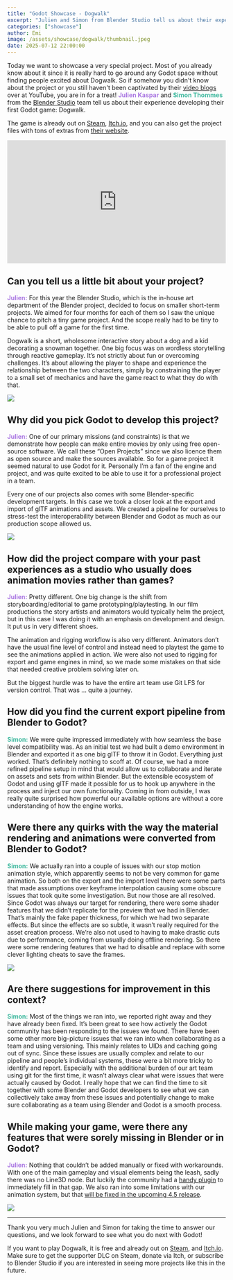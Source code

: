 ```yaml
---
title: "Godot Showcase - Dogwalk"
excerpt: "Julien and Simon from Blender Studio tell us about their experience working on Dogwalk."
categories: ["showcase"]
author: Emi
image: /assets/showcase/dogwalk/thumbnail.jpeg
date: 2025-07-12 22:00:00
---
```


<style>
.julien {
	color: #aa77e2;
}
.simon {
	color: #40b99f;
}
</style>


Today we want to showcase a very special project. Most of you already know about it since it is really hard to go around any Godot space without finding people excited about Dogwalk. So if somehow you didn't know about the project or you still haven't been captivated by their [video blogs](https://www.youtube.com/watch?v=c4zP1sUgt6I&list=PLav47HAVZMjkxzzLDqYpTCosbsWjosUN0) over at YouTube, you are in for a treat! <strong class="julien">Julien Kaspar</strong> and <strong class="simon">Simon Thommes</strong> from the [Blender Studio](https://studio.blender.org) team tell us about their experience developing their first Godot game: Dogwalk. 

The game is already out on [Steam](https://store.steampowered.com/app/3775050/DOGWALK/), [Itch.io](https://blenderstudio.itch.io/dogwalk), and you can also get the project files with tons of extras from [their website](https://studio.blender.org/projects/dogwalk/). 

<iframe width="560" height="315" src="https://www.youtube.com/embed/gPENs56vfYk" frameborder="0" allowfullscreen style="width: 100%; aspect-ratio: 16 / 9; height: auto;"></iframe>


## Can you tell us a little bit about your project?

<strong class="julien">Julien:</strong>
For this year the Blender Studio, which is the in-house art department of the Blender project, decided to focus on smaller short-term projects. We aimed for four months for each of them so I saw the unique chance to pitch a tiny game project. And the scope really had to be tiny to be able to pull off a game for the first time.

Dogwalk is a short, wholesome interactive story about a dog and a kid decorating a snowman together. One big focus was on wordless storytelling through reactive gameplay. 
It’s not strictly about fun or overcoming challenges. It’s about allowing the player to shape and experience the relationship between the two characters, simply by constraining the player to a small set of mechanics and have the game react to what they do with that.

![](/assets/showcase/dogwalk/dogwalk-1.jpg)

## Why did you pick Godot to develop this project?

<strong class="julien">Julien:</strong>
One of our primary missions (and constraints) is that we demonstrate how people can make entire movies by only using free open-source software. We call these “Open Projects” since we also licence them as open source and make the sources available.
So for a game project it seemed natural to use Godot for it. Personally I’m a fan of the engine and project, and was quite excited to be able to use it for a professional project in a team.

Every one of our projects also comes with some Blender-specific development targets. In this case we took a closer look at the export and import of glTF animations and assets. We created a pipeline for ourselves to stress-test the interoperability between Blender and Godot as much as our production scope allowed us. 

![](/assets/showcase/dogwalk/dogwalk-7.jpg)

## How did the project compare with your past experiences as a studio who usually does animation movies rather than games?

<strong class="julien">Julien:</strong>
Pretty different. One big change is the shift from storyboarding/editorial to game prototyping/playtesting. In our film productions the story artists and animators would typically helm the project, but in this case I was doing it with an emphasis on development and design. It put us in very different shoes.

The animation and rigging workflow is also very different. Animators don’t have the usual fine level of control and instead need to playtest the game to see the animations applied in action. We were also not used to rigging for export and game engines in mind, so we made some mistakes on that side that needed creative problem solving later on.

But the biggest hurdle was to have the entire art team use Git LFS for version control. That was … quite a journey.

## How did you find the current export pipeline from Blender to Godot?

<strong class="simon">Simon:</strong>
We were quite impressed immediately with how seamless the base level compatibility was. As an initial test we had built a demo environment in Blender and exported it as one big glTF to throw it in Godot. Everything just worked. That’s definitely nothing to scoff at.
Of course, we had a more refined pipeline setup in mind that would allow us to collaborate and iterate on assets and sets from within Blender.
But the extensible ecosystem of Godot and using glTF made it possible for us to hook up anywhere in the process and inject our own functionality. Coming in from outside, I was really quite surprised how powerful our available options are without a core understanding of how the engine works.

## Were there any quirks with the way the material rendering and animations were converted from Blender to Godot?

<strong class="simon">Simon:</strong>
We actually ran into a couple of issues with our stop motion animation style, which apparently seems to not be very common for game animation. So both on the export and the import level there were some parts that made assumptions over keyframe interpolation causing some obscure issues that took quite some investigation. But now those are all resolved.
Since Godot was always our target for rendering, there were some shader features that we didn’t replicate for the preview that we had in Blender. That’s mainly the fake paper thickness, for which we had two separate effects. But since the effects are so subtle, it wasn’t really required for the asset creation process.
We’re also not used to having to make drastic cuts due to performance, coming from usually doing offline rendering. So there were some rendering features that we had to disable and replace with some clever lighting cheats to save the frames.

![](/assets/showcase/dogwalk/dogwalk-8.jpg)

## Are there suggestions for improvement in this context?

<strong class="simon">Simon:</strong>
Most of the things we ran into, we reported right away and they have already been fixed. It’s been great to see how actively the Godot community has been responding to the issues we found.
There have been some other more big-picture issues that we ran into when collaborating as a team and using versioning. This mainly relates to UIDs and caching going out of sync.
Since these issues are usually complex and relate to our pipeline and people’s individual systems, these were a bit more tricky to identify and report. Especially with the additional burden of our art team using git for the first time, it wasn’t always clear what were issues that were actually caused by Godot.
I really hope that we can find the time to sit together with some Blender and Godot developers to see what we can collectively take away from these issues and potentially change to make sure collaborating as a team using Blender and Godot is a smooth process.

## While making your game, were there any features that were sorely missing in Blender or in Godot?

<strong class="julien">Julien:</strong>
Nothing that couldn’t be added manually or fixed with workarounds. 
With one of the main gameplay and visual elements being the leash, sadly there was no Line3D node. But luckily the community had a [handy plugin](https://github.com/CozyCubeGames/godot-lines-and-trails-3d ) to immediately fill in that gap.
We also ran into some limitations with our animation system, but that [will be fixed in the upcoming 4.5 release](https://github.com/godotengine/godot/pull/102398#issuecomment-2949711987).

![](/assets/showcase/dogwalk/dogwalk-4.jpg)

---

Thank you very much Julien and Simon for taking the time to answer our questions, and we look forward to see what you do next with Godot!

If you want to play Dogwalk, it is free and already out on [Steam](https://store.steampowered.com/app/3775050/DOGWALK/), and [Itch.io](https://blenderstudio.itch.io/dogwalk). Make sure to get the supporter DLC on Steam, donate via Itch, or subscribe to Blender Studio if you are interested in seeing more projects like this in the future.

